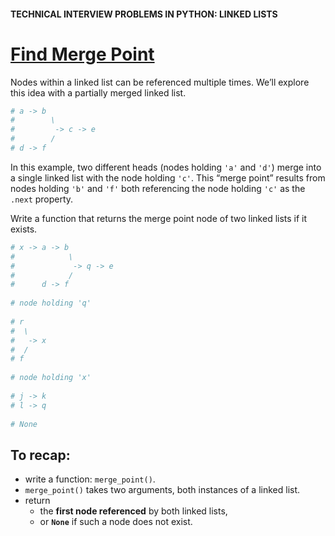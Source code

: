 #### TECHNICAL INTERVIEW PROBLEMS IN PYTHON: LINKED LISTS

# [Find Merge Point](https://www.codecademy.com/courses/technical-interview-practice-python/lessons/tip-python-linked-lists/exercises/tip-python-ll-merge-point)

Nodes within a linked list can be referenced multiple times. 
We’ll explore this idea with a partially merged linked list.
```python
# a -> b
#        \
#         -> c -> e
#        /
# d -> f
```
In this example, two different heads (nodes holding `'a'` and `'d'`) merge into a single linked list with the node holding `'c'`. 
This “merge point” results from nodes holding `'b'` and `'f'` both referencing the node holding `'c'` as the `.next` property.

Write a function that returns the merge point node of two linked lists if it exists.
```python
# x -> a -> b
#            \
#             -> q -> e
#            /
#      d -> f
 
# node holding 'q'
 
# r
#  \
#   -> x
#  /
# f
 
# node holding 'x'
 
# j -> k
# l -> q
 
# None
```

## To recap:
* write a function: `merge_point()`.
* `merge_point()` takes two arguments, both instances of a linked list.
* return 
   * the **first node referenced** by both linked lists, 
   * or **`None`** if such a node does not exist.
